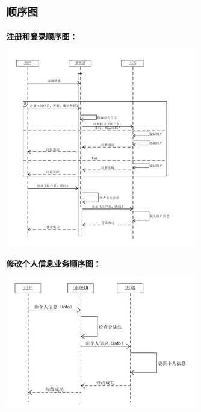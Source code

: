 # 顺序图
## 注册和登录顺序图：

![avatar](../src/pictures/money_login_reg_sequence.png)
## 修改个人信息业务顺序图：

![avatar](../src/pictures/money_renew_info_sequence.png)

